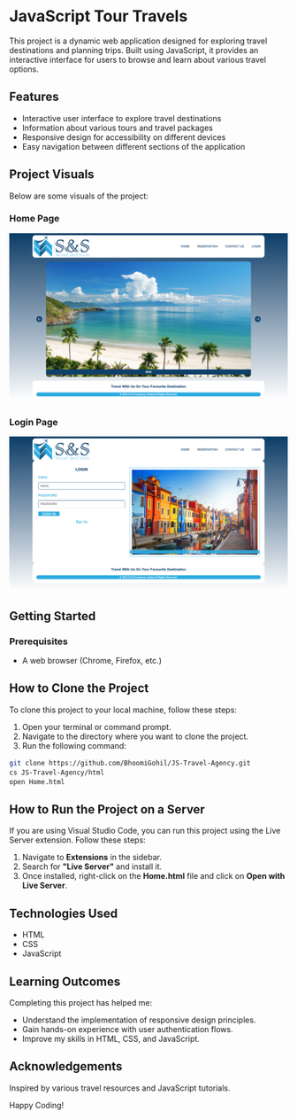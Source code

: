 # JavaScript Tour Travels

This project is a dynamic web application designed for exploring travel destinations and planning trips. Built using JavaScript, it provides an interactive interface for users to browse and learn about various travel options.

## Features

- Interactive user interface to explore travel destinations
- Information about various tours and travel packages
- Responsive design for accessibility on different devices
- Easy navigation between different sections of the application

## Project Visuals

Below are some visuals of the project:

### Home Page

![Home Page](./Website%20Images/Home.png)

### Login Page

![Login Page](./Website%20Images/Login.png)

## Getting Started

### Prerequisites

- A web browser (Chrome, Firefox, etc.)

## How to Clone the Project

To clone this project to your local machine, follow these steps:

1. Open your terminal or command prompt.
2. Navigate to the directory where you want to clone the project.
3. Run the following command:

```bash
git clone https://github.com/BhoomiGohil/JS-Travel-Agency.git
cs JS-Travel-Agency/html
open Home.html
```

## How to Run the Project on a Server

If you are using Visual Studio Code, you can run this project using the Live Server extension. Follow these steps:

1. Navigate to **Extensions** in the sidebar.
2. Search for **"Live Server"** and install it.
3. Once installed, right-click on the **Home.html** file and click on **Open with Live Server**.

## Technologies Used

- HTML
- CSS
- JavaScript

## Learning Outcomes

Completing this project has helped me:

- Understand the implementation of responsive design principles.
- Gain hands-on experience with user authentication flows.
- Improve my skills in HTML, CSS, and JavaScript.

## Acknowledgements

Inspired by various travel resources and JavaScript tutorials.

Happy Coding!
